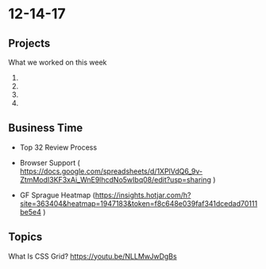 # 12-14-17 

## Projects 
What we worked on this week

1. 
2.
3.
4.

## Business Time 

- Top 32 Review Process
- Browser Support ( https://docs.google.com/spreadsheets/d/1XPlVdQ6_9v-ZtmModI3KF3xAi_WnE9lhcdNo5wIbq08/edit?usp=sharing )

- GF Sprague Heatmap (https://insights.hotjar.com/h?site=363404&heatmap=1947183&token=f8c648e039faf341dcedad70111be5e4 )

## Topics 

What Is CSS Grid? https://youtu.be/NLLMwJwDgBs
